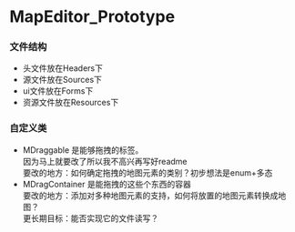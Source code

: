 # MapEditor_Prototype

### 文件结构
+ 头文件放在Headers下  
+ 源文件放在Sources下  
+ ui文件放在Forms下  
+ 资源文件放在Resources下 

### 自定义类
+ MDraggable 是能够拖拽的标签。  
 因为马上就要改了所以我不高兴再写好readme  
 要改的地方：如何确定拖拽的地图元素的类别？初步想法是enum+多态  
+ MDragContainer 是能拖拽的这些个东西的容器  
 要改的地方：添加对多种地图元素的支持，如何将放置的地图元素转换成地图？  
 更长期目标：能否实现它的文件读写？
